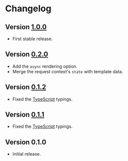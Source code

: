 # Changelog

## Version [1.0.0](https://github.com/cedx/koa-eta/compare/v0.2.0...v1.0.0)
- First stable release.

## Version [0.2.0](https://github.com/cedx/koa-eta/compare/v0.1.2...v0.2.0)
- Add the `async` rendering option.
- Merge the request context's `state` with template data.

## Version [0.1.2](https://github.com/cedx/koa-eta/compare/v0.1.1...v0.1.2)
- Fixed the [TypeScript](https://www.typescriptlang.org) typings.

## Version [0.1.1](https://github.com/cedx/koa-eta/compare/v0.1.0...v0.1.1)
- Fixed the [TypeScript](https://www.typescriptlang.org) typings.

## Version 0.1.0
- Initial release.
